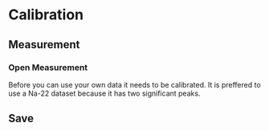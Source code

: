 # Calibration

## Measurement

### Open Measurement

Before you can use your own data it needs to be calibrated. It is preffered to use a Na-22 dataset because it has two significant peaks.



## Save